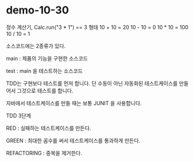 # demo-10-30

정수 계산기, Calc.run("3 * 1") == 3 형태
 10 + 10 = 20
 10 - 10 = 0
 10 * 10 = 100
 10 / 10 = 1

 소스코드에는 2종류가 있다.

main : 제품의 기능을 구현한 소스코드

test : main 을 테스트하는 소스코드

TDD는 구현보다 테스트를 먼저 합니다. 단 수동이 아닌 자동화된 테스트케이스를 만들어서 그것으로 테스트를 합니다.

자바에서 테스트케이스를 만들 때는 보통 JUNIT 을 사용합니다.

TDD 3단계

RED : 실패하는 테스트케이스를 만든다.

GREEN : 최대한 꼼수를 써서 테스트케이스를 통과하게 만든다.

REFACTORING : 중복을 제거한다.
